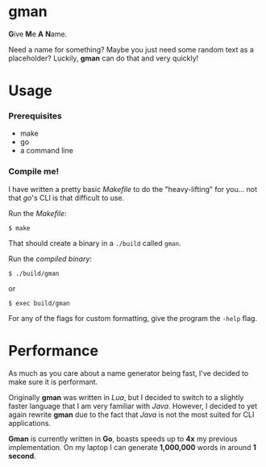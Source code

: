# gman
**G**ive **M**e **A** **N**ame.

Need a name for something? Maybe you just need some random text as a placeholder?
Luckily, **gman** can do that and very quickly! 

# Usage
### Prerequisites
- make
- go
- a command line

### Compile me!
I have written a pretty basic *Makefile* to do the "heavy-lifting" for you... not that
*go*'s CLI is that difficult to use.

Run the *Makefile*:
```shell script
$ make
```
That should create a binary in a `./build` called `gman`.

Run the *compiled binary*:
```shell script
$ ./build/gman
```
or
```shell script
$ exec build/gman
```

For any of the flags for custom formatting, give the program the `-help` flag.

# Performance
As much as you care about a name generator being fast, I've decided to make sure it is
performant.

Originally **gman** was written in *Lua*, but I decided to switch to a slightly faster
language that I am very familiar with *Java*. However, I decided to yet again rewrite
**gman** due to the fact that *Java* is not the most suited for CLI applications.

**Gman** is currently written in **Go**, boasts speeds up to **4x** my previous 
implementation. On my laptop I can generate **1,000,000** words in around **1 second**.
